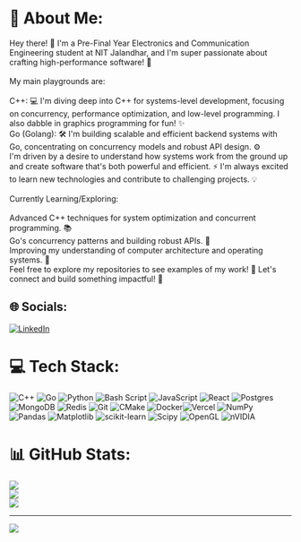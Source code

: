 # 💫 About Me:
Hey there! 👋 I'm a Pre-Final Year Electronics and Communication Engineering student at NIT Jalandhar, and I'm super passionate about crafting high-performance software! 🚀<br><br>My main playgrounds are:<br><br>C++: 💻 I'm diving deep into C++ for systems-level development, focusing on concurrency, performance optimization, and low-level programming. I also dabble in graphics programming for fun! ✨<br>Go (Golang): 🛠️ I'm building scalable and efficient backend systems with Go, concentrating on concurrency models and robust API design. ⚙️<br>I'm driven by a desire to understand how systems work from the ground up and create software that's both powerful and efficient. ⚡ I'm always excited to learn new technologies and contribute to challenging projects. 💡<br><br>Currently Learning/Exploring:<br><br>Advanced C++ techniques for system optimization and concurrent programming. 📚<br>Go's concurrency patterns and building robust APIs. 🔗<br>Improving my understanding of computer architecture and operating systems. 🧠<br>Feel free to explore my repositories to see examples of my work! 📂 Let's connect and build something impactful! 🤝


## 🌐 Socials:
[![LinkedIn](https://img.shields.io/badge/LinkedIn-%230077B5.svg?logo=linkedin&logoColor=white)](https://linkedin.com/in/k-gaurav29) 

# 💻 Tech Stack:
![C++](https://img.shields.io/badge/c++-%2300599C.svg?style=flat&logo=c%2B%2B&logoColor=white) ![Go](https://img.shields.io/badge/go-%2300ADD8.svg?style=flat&logo=go&logoColor=white) ![Python](https://img.shields.io/badge/python-3670A0?style=flat&logo=python&logoColor=ffdd54) ![Bash Script](https://img.shields.io/badge/bash_script-%23121011.svg?style=flat&logo=gnu-bash&logoColor=white) ![JavaScript](https://img.shields.io/badge/javascript-%23323330.svg?style=flat&logo=javascript&logoColor=%23F7DF1E) ![React](https://img.shields.io/badge/react-%2320232a.svg?style=flat&logo=react&logoColor=%2361DAFB)  ![Postgres](https://img.shields.io/badge/postgres-%23316192.svg?style=flat&logo=postgresql&logoColor=white) ![MongoDB](https://img.shields.io/badge/MongoDB-%234ea94b.svg?style=flat&logo=mongodb&logoColor=white) ![Redis](https://img.shields.io/badge/redis-%23DD0031.svg?style=flat&logo=redis&logoColor=white) ![Git](https://img.shields.io/badge/git-%23F05033.svg?style=flat&logo=git&logoColor=white) ![CMake](https://img.shields.io/badge/CMake-%23008FBA.svg?style=flat&logo=cmake&logoColor=white) ![Docker](https://img.shields.io/badge/docker-%230db7ed.svg?style=flat&logo=docker&logoColor=white)![Vercel](https://img.shields.io/badge/vercel-%23000000.svg?style=flat&logo=vercel&logoColor=white) ![NumPy](https://img.shields.io/badge/numpy-%23013243.svg?style=flat&logo=numpy&logoColor=white) ![Pandas](https://img.shields.io/badge/pandas-%23150458.svg?style=flat&logo=pandas&logoColor=white) ![Matplotlib](https://img.shields.io/badge/Matplotlib-%23ffffff.svg?style=flat&logo=Matplotlib&logoColor=black) ![scikit-learn](https://img.shields.io/badge/scikit--learn-%23F7931E.svg?style=flat&logo=scikit-learn&logoColor=white) ![Scipy](https://img.shields.io/badge/SciPy-%230C55A5.svg?style=flat&logo=scipy&logoColor=%white) ![OpenGL](https://img.shields.io/badge/OpenGL-%23FFFFFF.svg?style=flat&logo=opengl) ![nVIDIA](https://img.shields.io/badge/cuda-000000.svg?style=flat&logo=nVIDIA&logoColor=green)
# 📊 GitHub Stats:
![](https://github-readme-stats.vercel.app/api?username=theweird-kid&theme=aura&hide_border=false&include_all_commits=true&count_private=true)<br/>
![](https://github-readme-streak-stats.herokuapp.com/?user=theweird-kid&theme=aura&hide_border=false)<br/>
![](https://github-readme-stats.vercel.app/api/top-langs/?username=theweird-kid&theme=aura&hide_border=false&include_all_commits=true&count_private=true&layout=compact)

---
[![](https://visitcount.itsvg.in/api?id=theweird-kid&icon=0&color=0)](https://visitcount.itsvg.in)

<!-- Proudly created with GPRM ( https://gprm.itsvg.in ) -->
